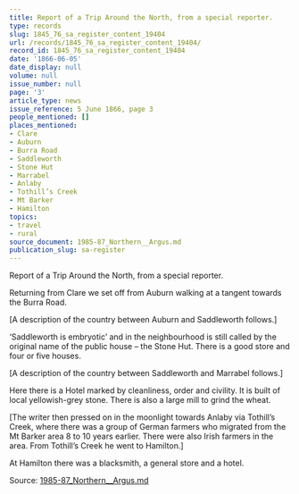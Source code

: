 ```yaml
---
title: Report of a Trip Around the North, from a special reporter.
type: records
slug: 1845_76_sa_register_content_19404
url: /records/1845_76_sa_register_content_19404/
record_id: 1845_76_sa_register_content_19404
date: '1866-06-05'
date_display: null
volume: null
issue_number: null
page: '3'
article_type: news
issue_reference: 5 June 1866, page 3
people_mentioned: []
places_mentioned:
- Clare
- Auburn
- Burra Road
- Saddleworth
- Stone Hut
- Marrabel
- Anlaby
- Tothill’s Creek
- Mt Barker
- Hamilton
topics:
- travel
- rural
source_document: 1985-87_Northern__Argus.md
publication_slug: sa-register
---
```


Report of a Trip Around the North, from a special reporter.

Returning from Clare we set off from Auburn walking at a tangent towards the Burra Road.

[A description of the country between Auburn and Saddleworth follows.]

‘Saddleworth is embryotic’ and in the neighbourhood is still called by the original name of the public house – the Stone Hut.  There is a good store and four or five houses.

[A description of the country between Saddleworth and Marrabel follows.]

Here there is a Hotel marked by cleanliness, order and civility.  It is built of local yellowish-grey stone.  There is also a large mill to grind the wheat.

[The writer then pressed on in the moonlight towards Anlaby via Tothill’s Creek, where there was a group of German farmers who migrated from the Mt Barker area 8 to 10 years earlier.  There were also Irish farmers in the area.  From Tothill’s Creek he went to Hamilton.]

At Hamilton there was a blacksmith, a general store and a hotel.

Source: [1985-87_Northern__Argus.md](/downloads/markdown/1985-87_Northern__Argus.md)
